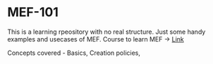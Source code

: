 # MEF-101

This is a learning rpeository with no real structure. Just some handy examples and usecases of MEF. 
Course to learn MEF -> [Link](https://www.udemy.com/course/managed-extensibility-framework-mef-from-novice-to-guru/)

Concepts covered - Basics, Creation policies, 
